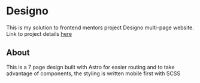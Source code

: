 # Designo
This is my solution to frontend mentors project Designo multi-page website.
Link to project details [here](https://www.frontendmentor.io/challenges/designo-multipage-website-G48K6rfUT)

## About
This is a 7 page design built with Astro for easier routing and to take advantage of components,
the styling is written mobile first with SCSS

